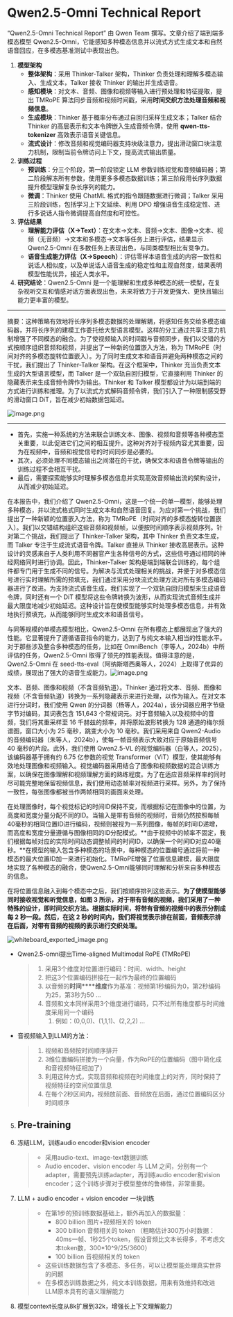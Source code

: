 # Qwen2.5-Omni Technical Report


“Qwen2.5-Omni Technical Report” 由 Qwen Team 撰写。文章介绍了端到端多模态模型 Qwen2.5-Omni，它能感知多种模态信息并以流式方式生成文本和自然语音回应，在多模态基准测试中表现出色。

1. **模型架构**
   * **整体架构**：采用 Thinker-Talker 架构，Thinker 负责处理和理解多模态输入、生成文本，Talker 接收 Thinker 的输出并生成语音。
   * **感知模块**：对文本、音频、图像和视频等输入进行预处理和特征提取，提出 TMRoPE 算法同步音频和视频时间戳，采用**时间交织方法处理音频和视频信息**。
   * **生成模块**：Thinker 基于概率分布通过自回归采样生成文本；Talker 结合 Thinker 的高层表示和文本令牌嵌入生成音频令牌，使用 **qwen-tts-tokenizer** 高效表示语音关键信息。
   * **流式设计**：修改音频和视觉编码器支持块级注意力，提出滑动窗口块注意力机制，限制当前令牌访问上下文，提高流式输出质量。
2. **训练过程**
   * **预训练**：分三个阶段，第一阶段锁定 LLM 参数训练视觉和音频编码器；第二阶段解冻所有参数，使用更多多模态数据训练；第三阶段用长序列数据提升模型理解复杂长序列的能力。
   * **微调**：Thinker 使用 ChatML 格式的指令跟随数据进行微调；Talker 采用三阶段训练，包括学习上下文延续、利用 DPO 增强语音生成稳定性、进行多说话人指令微调提高自然度和可控性。
3. **评估结果**
   * **理解能力评估（X→Text）**：在文本→文本、音频→文本、图像→文本、视频（无音频）→文本和多模态→文本等任务上进行评估，结果显示 Qwen2.5-Omni 在多数任务上表现出色，与同类模型相比有竞争力。
   * **语音生成能力评估（X→Speech）**：评估零样本语音生成的内容一致性和说话人相似度，以及单说话人语音生成的稳定性和主观自然度，结果表明模型性能优异，接近人类水平。
4. **研究结论**：Qwen2.5-Omni 是一个能理解和生成多种模态的统一模型，在复杂视听交互和情感对话方面表现出色，未来将致力于开发更强大、更快且输出能力更丰富的模型。

---

摘要：这种策略有效地将长序列多模态数据的处理解耦，将感知任务交给多模态编码器，并将长序列的建模工作委托给大型语言模型。这样的分工通过共享注意力机制增强了不同模态的融合。为了使视频输入的时间戳与音频同步，我们以交错的方式按顺序组织音频和视频，并提出了一种新的位置嵌入方法，称为 TMRoPE（时间对齐的多模态旋转位置嵌入）。为了同时生成文本和语音并避免两种模态之间的干扰，我们提出了 Thinker-Talker 架构。在这个框架中，Thinker 充当负责文本生成的大型语言模型，而 Talker 是一个双轨自回归模型，它直接利用 Thinker 的隐藏表示来生成音频令牌作为输出。Thinker 和 Talker 模型都设计为以端到端的方式进行训练和推理。为了以流式方式解码音频令牌，我们引入了一种限制感受野的滑动窗口 DiT，旨在减少初始数据包延迟。

![image.png](assets/qwen2.5-omini.png)

---

* 首先，实施一种系统的方法来联合训练文本、图像、视频和音频等各种模态至关重要，以此促进它们之间的相互提升。这种对齐对于视频内容尤其重要，因为在视频中，音频和视觉信号的时间同步是必要的。
* 其次，必须处理不同模态输出之间潜在的干扰，确保文本和语音令牌等输出的训练过程不会相互干扰。
* 最后，需要探索能够实时理解多模态信息并实现高效音频输出流的架构设计，从而减少初始延迟。

在本报告中，我们介绍了 Qwen2.5-Omni，这是一个统一的单一模型，能够处理多种模态，并以流式格式同时生成文本和自然语音回复。为应对第一个挑战，我们提出了一种新颖的位置嵌入方法，称为 TMRoPE（时间对齐的多模态旋转位置嵌入）。我们以交错结构组织这些音频和视频帧，以便按时间顺序表示视频序列。针对第二个挑战，我们提出了 Thinker-Talker 架构，其中 Thinker 负责文本生成，而 Talker 专注于生成流式语音令牌。Talker 直接从 Thinker 接收高层表示。这种设计的灵感来自于人类利用不同器官产生各种信号的方式，这些信号通过相同的神经网络同时进行协调。因此，Thinker-Talker 架构是端到端联合训练的，每个组件都专门用于生成不同的信号。为解决与流式处理相关的挑战，并便于对多模态信号进行实时理解所需的预填充，我们通过采用分块流式处理方法对所有多模态编码器进行了改进。为支持流式语音生成，我们实现了一个双轨自回归模型来生成语音令牌，同时还有一个 DiT 模型将这些令牌转换为波形，从而实现流式音频生成并最大限度地减少初始延迟。这种设计旨在使模型能够实时处理多模态信息，并有效地执行预填充，从而能够同时生成文本和语音信号。

与同等规模的单模态模型相比，Qwen2.5-Omni 在所有模态上都展现出了强大的性能。它显著提升了遵循语音指令的能力，达到了与纯文本输入相当的性能水平。对于那些涉及整合多种模态的任务，比如在 OmniBench（李等人，2024b）中所评估的任务，Qwen2.5-Omni 取得了领先的性能表现。值得注意的是，Qwen2.5-Omni 在 seed-tts-eval（阿纳斯塔西奥等人，2024）上取得了优异的成绩，展现出了强大的语音生成能力。![image.png](assets/qwen2.5-omini-overview.png)

文本、音频、图像和视频（不含音频轨道）。Thinker 通过将文本、音频、图像和视频（不含音频轨道）转换为一系列隐藏表示来进行处理，以作为输入。在对文本进行分词时，我们使用 Qwen 的分词器（杨等人，2024a），该分词器应用字节级字节对编码，其词表包含 151,643 个常规词元。对于音频输入以及视频中的音频，我们将其重采样至 16 千赫兹的频率，并将原始波形转换为 128 通道的梅尔频谱图，窗口大小为 25 毫秒，跳变大小为 10 毫秒。我们采用来自 Qwen2-Audio 的音频编码器（朱等人，2024b），使每一帧音频表示大致对应于原始音频信号 40 毫秒的片段。此外，我们使用 Qwen2.5-VL 的视觉编码器（白等人，2025），该编码器基于拥有约 6.75 亿参数的视觉 Transformer（ViT）模型，使其能够有效地处理图像和视频输入。视觉编码器采用结合了图像和视频数据的混合训练方案，以确保在图像理解和视频理解方面的熟练程度。为了在适应音频采样率的同时尽可能完整地保留视频信息，我们使用动态帧率对视频进行采样。另外，为了保持一致性，每张图像都被当作两帧相同的画面来处理。

在处理图像时，每个视觉标记的时间ID保持不变，而根据标记在图像中的位置，为高度和宽度分量分配不同的ID。当输入是带有音频的视频时，音频仍然按照每帧40毫秒的相同位置ID进行编码，视频则被视为一系列图像，每帧的时间ID递增，而高度和宽度分量遵循与图像相同的ID分配模式。**由于视频中的帧率不固定，我们根据每帧对应的实际时间动态调整帧间的时间ID，以确保一个时间ID对应40毫秒。**在模型的输入包含多种模态的场景中，每种模态的位置编号通过将前一种模态的最大位置ID加一来进行初始化。TMRoPE增强了位置信息建模，最大限度地实现了各种模态的融合，使Qwen2.5-Omni能够同时理解和分析来自多种模态的信息。

在将位置信息融入到每个模态中之后，我们按顺序排列这些表示。**为了使模型能够同时接收视觉和听觉信息，如图 3 所示，对于带有音频的视频，我们采用了一种特殊的设计，即时间交织方法。根据实际时间，将带有音频的视频中的表示分割成每 2 秒一段。然后，在这 2 秒的时间内，我们将视觉表示排在前面，音频表示排在后面，对带有音频的视频的表示进行交织处理。**

![whiteboard_exported_image.png](assets/qwen2.5-omini-pos-emb.png)


* Qwen2.5-omni提出Time-aligned Multimodal RoPE (TMRoPE)
  > 1. 采用3个维度对位置进行编码：时间、width、height
  > 2. 把这3个位置编码拼接在一起作为最终的位置编码
  > 3. 以音频的**时间****维度**作为基准：视频第1秒编码为0，第2秒编码为25，第3秒为50 ...
  > 4. 音频和文本同样采用3个维度进行编码，只不过所有维度都与时间维度采用同一个编码
  >    1. 例如：(0,0,0)、(1,1,1)、(2,2,2) ...
  >


* 音视频输入到LLM的方法：
  > 1. 视频和音频按时间顺序排开
  > 2. 3维位置编码拼接为一个向量，作为RoPE的位置编码（图中简化成和音视频特征相加了）
  > 3. 利用这种方式，实现音频和视频在时间维度上的对齐，同时保持了视频特征的空间位置信息
  > 4. 在每个2秒区间内，视频放前面、音频放在后面，通过位置编码区分时间顺序
  >

5. ## Pre-training
6. 冻结LLM，训练audio encoder和vision encoder

   > * 采用audio-text、image-text数据训练
   > * Audio encoder、vision encoder 与 LLM 之间，分别有一个adapter，需要预先训练adapter，再训练audio encoder和vision encoder；这个训练步骤对于模型整体的鲁棒性，非常重要。
   >
7. LLM + audio encoder + vision encoder 一块训练

   > * 在第1步的预训练数据基础上，额外再加入的数据量：
   >   * 800 billion 图片+视频相关的 token
   >   * 300 billion 音频相关的 token （粗略估计300万小时数据：40ms一帧、1秒25个token，假设音频比文本长得多，不考虑文本token数，300\*10^9/25/3600）
   >   * 100 billion 音视频相关的 token
   > * 这些训练数据包含了多模态、多任务，可以让模型能处理真实世界的问题
   > * 在多模态训练数据之外，纯文本训练数据，用来有效维持和改进LLM原本具有的语义理解能力
   >
8. 模型context长度从8k扩展到32k，增强长上下文理解能力
